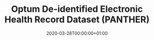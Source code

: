 ---
title: "Optum De-identified Electronic Health Record Dataset (PANTHER)"
subtitle: ""
summary: "Optum’s  de-identified Electronic Health Record  data medical records database. The medical record data includes clinical information, inclusive of prescriptions as prescribed and administered, lab results, vital signs, body measurements, diagnoses, procedures, and   information derived from clinical notes using Natural Language Processing (NLP)."
owners:
  - organisation: "Janssen R&D"
    lead: "Janssen R&D"
    alternate: "See Grid"
country: "USA"
type: "General practice electronic health records"
omop: "CDM v5.3"
dbms: "SQL Server"
patient_count: "93m"
has_covid: "N"
first_time: "No"
data_history: "2006 – "
references: [""]

authors: 
    - "Janssen R&D"
tags: []
categories: ["dataset"]
date: 2020-03-28T00:00:00+01:00
lastmod: 2020-03-28T00:00:00+01:00
featured: false
draft: false

links:
    - icon: globe
      icon_pack: fas
      name: More information
      url: ""
image:
      placement: 1
      caption: ""
      focal_point: ""
      preview_only: false
      alt_text: ""
projects: []
---